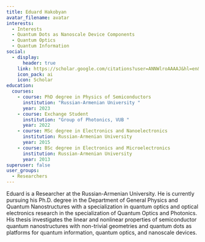 ```yaml
---
title: Eduard Hakobyan
avatar_filename: avatar
interests:
  - Interests
  - Quantum Dots as Nanoscale Device Components
  - Quantum Optics
  - Quantum Information
social:
  - display:
      header: true
    link: https://scholar.google.com/citations?user=ANNWlroAAAAJ&hl=en&oi=ao
    icon_pack: ai
    icon: Scholar
education:
  courses:
    - course: PhD degree in Physics of Semiconductors
      institution: "Russian-Armenian University "
      year: 2023
    - course: Exchange Student
      institution: "Group of Photonics, VUB "
      year: 2022
    - course: MSc degree in Electronics and Nanoelectronics
      institution: Russian-Armenian University
      year: 2015
    - course: BSc degree in Electronics and Microelectronics
      institution: Russian-Armenian University
      year: 2013
superuser: false
user_groups:
  - Researchers
---
```

Eduard is a Researcher at the Russian-Armenian University. He is currently pursuing
his Ph.D. degree in the Department of General Physics and Quantum Nanostructures
with a specialization in quantum optics and optical electronics research in the
specialization of Quantum Optics and Photonics. His thesis investigates the linear and
nonlinear properties of semiconductor quantum nanostructures with non-trivial
geometries and quantum dots as platforms for quantum information, quantum optics,
and nanoscale devices.